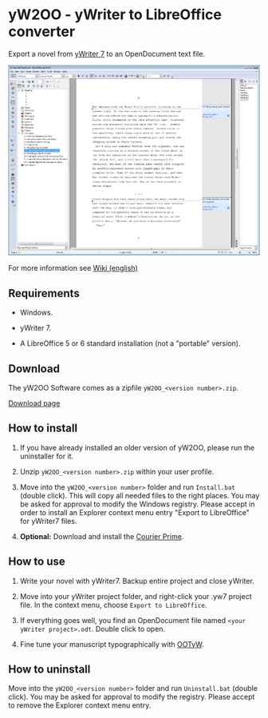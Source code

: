 # yW2OO - yWriter to LibreOffice converter

Export a novel from [yWriter 7](http://www.spacejock.com/yWriter7.html) to an OpenDocument 
text file.

![Screenshot: Generated ODT in Writer](https://raw.githubusercontent.com/peter88213/yW2OO/master/docs/Screenshots/Writer.png)

For more information see [Wiki (english)](https://github.com/peter88213/yW2OO/wiki)



## Requirements

* Windows.

* yWriter 7.

* A LibreOffice 5 or 6 standard installation (not a "portable" version).



## Download

The yW2OO Software comes as a zipfile `yW2OO_<version number>.zip`. 

[Download page](https://github.com/peter88213/yW2OO/releases)



## How to install

1. If you have already installed an older version of yW2OO, please run the uninstaller for it. 

2. Unzip `yW2OO_<version number>.zip` within your user profile.

3. Move into the `yW2OO_<version number>` folder and run `Install.bat` (double click).
   This will copy all needed files to the right places. 
   You may be asked for approval to modify  the Windows registry. Please accept in order to
   install an Explorer context menu entry "Export to LibreOffice" for yWriter7 files.

4. __Optional:__  Download and install the [Courier Prime](https://quoteunquoteapps.com/courierprime).



## How to use

1. Write your novel with yWriter7. Backup entire project and close yWriter.

2.  Move into your yWriter project folder, and right-click your .yw7 project file. 
   In the context menu, choose `Export to LibreOffice`. 

3. If everything goes well, you find an OpenDocument file named `<your yWriter project>.odt`.
   Double click to open.

4. Fine tune your manuscript typographically with [OOTyW](https://github.com/peter88213/OOTyW/wiki).



## How to uninstall

Move into the `yW2OO_<version number>` folder and run `Uninstall.bat` (double click). 
You may be asked for approval to modify the registry. Please accept to remove the Explorer context
menu entry. 

